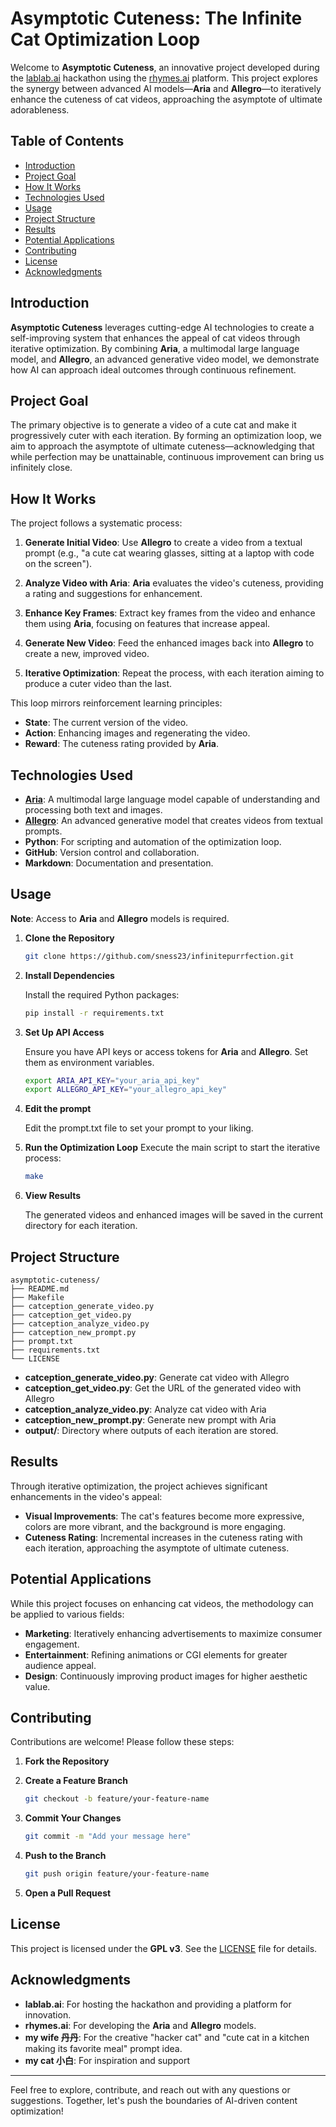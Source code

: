 # Asymptotic Cuteness: The Infinite Cat Optimization Loop

Welcome to **Asymptotic Cuteness**, an innovative project developed during the [lablab.ai](https://lablab.ai/) hackathon using the [rhymes.ai](https://rhymes.ai) platform. This project explores the synergy between advanced AI models—**Aria** and **Allegro**—to iteratively enhance the cuteness of cat videos, approaching the asymptote of ultimate adorableness.

## Table of Contents

- [Introduction](#introduction)
- [Project Goal](#project-goal)
- [How It Works](#how-it-works)
- [Technologies Used](#technologies-used)
- [Usage](#usage)
- [Project Structure](#project-structure)
- [Results](#results)
- [Potential Applications](#potential-applications)
- [Contributing](#contributing)
- [License](#license)
- [Acknowledgments](#acknowledgments)

## Introduction

**Asymptotic Cuteness** leverages cutting-edge AI technologies to create a self-improving system that enhances the appeal of cat videos through iterative optimization. By combining **Aria**, a multimodal large language model, and **Allegro**, an advanced generative video model, we demonstrate how AI can approach ideal outcomes through continuous refinement.

## Project Goal

The primary objective is to generate a video of a cute cat and make it progressively cuter with each iteration. By forming an optimization loop, we aim to approach the asymptote of ultimate cuteness—acknowledging that while perfection may be unattainable, continuous improvement can bring us infinitely close.

## How It Works

The project follows a systematic process:

1. **Generate Initial Video**: Use **Allegro** to create a video from a textual prompt (e.g., "a cute cat wearing glasses, sitting at a laptop with code on the screen").

2. **Analyze Video with Aria**: **Aria** evaluates the video's cuteness, providing a rating and suggestions for enhancement.

3. **Enhance Key Frames**: Extract key frames from the video and enhance them using **Aria**, focusing on features that increase appeal.

4. **Generate New Video**: Feed the enhanced images back into **Allegro** to create a new, improved video.

5. **Iterative Optimization**: Repeat the process, with each iteration aiming to produce a cuter video than the last.

This loop mirrors reinforcement learning principles:

- **State**: The current version of the video.
- **Action**: Enhancing images and regenerating the video.
- **Reward**: The cuteness rating provided by **Aria**.

## Technologies Used

- **[Aria](https://rhymes.ai/aria)**: A multimodal large language model capable of understanding and processing both text and images.
- **[Allegro](https://rhymes.ai/allegro)**: An advanced generative model that creates videos from textual prompts.
- **Python**: For scripting and automation of the optimization loop.
- **GitHub**: Version control and collaboration.
- **Markdown**: Documentation and presentation.

## Usage

**Note**: Access to **Aria** and **Allegro** models is required.

1. **Clone the Repository**

   ```bash
   git clone https://github.com/sness23/infinitepurrfection.git
   ```

2. **Install Dependencies**

   Install the required Python packages:

   ```bash
   pip install -r requirements.txt
   ```

3. **Set Up API Access**

   Ensure you have API keys or access tokens for **Aria** and **Allegro**. Set them as environment variables.

   ```bash
   export ARIA_API_KEY="your_aria_api_key"
   export ALLEGRO_API_KEY="your_allegro_api_key"

4. **Edit the prompt**

   Edit the prompt.txt file to set your prompt to your liking.

5. **Run the Optimization Loop** 
   Execute the main script to start the iterative process:

   ```bash
   make
   ```

6. **View Results**

   The generated videos and enhanced images will be saved in the current directory for each iteration.

## Project Structure

```
asymptotic-cuteness/
├── README.md
├── Makefile
├── catception_generate_video.py
├── catception_get_video.py
├── catception_analyze_video.py
├── catception_new_prompt.py
├── prompt.txt
├── requirements.txt
└── LICENSE
```

- **catception_generate_video.py**: Generate cat video with Allegro
- **catception_get_video.py**: Get the URL of the generated video with Allegro
- **catception_analyze_video.py**: Analyze cat video with Aria
- **catception_new_prompt.py**: Generate new prompt with Aria
- **output/**: Directory where outputs of each iteration are stored.

## Results

Through iterative optimization, the project achieves significant enhancements in the video's appeal:

- **Visual Improvements**: The cat's features become more expressive, colors are more vibrant, and the background is more engaging.
- **Cuteness Rating**: Incremental increases in the cuteness rating with each iteration, approaching the asymptote of ultimate cuteness.


## Potential Applications

While this project focuses on enhancing cat videos, the methodology can be applied to various fields:

- **Marketing**: Iteratively enhancing advertisements to maximize consumer engagement.
- **Entertainment**: Refining animations or CGI elements for greater audience appeal.
- **Design**: Continuously improving product images for higher aesthetic value.

## Contributing

Contributions are welcome! Please follow these steps:

1. **Fork the Repository**

2. **Create a Feature Branch**

   ```bash
   git checkout -b feature/your-feature-name
   ```

3. **Commit Your Changes**

   ```bash
   git commit -m "Add your message here"
   ```

4. **Push to the Branch**

   ```bash
   git push origin feature/your-feature-name
   ```

5. **Open a Pull Request**

## License

This project is licensed under the **GPL v3**. See the [LICENSE](LICENSE) file for details.

## Acknowledgments

- **lablab.ai**: For hosting the hackathon and providing a platform for innovation.
- **rhymes.ai**: For developing the **Aria** and **Allegro** models.
- **my wife 丹丹**: For the creative "hacker cat" and "cute cat in a kitchen making its favorite meal" prompt idea.
- **my cat 小白**: For inspiration and support

---

Feel free to explore, contribute, and reach out with any questions or suggestions. Together, let's push the boundaries of AI-driven content optimization!
